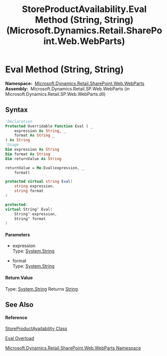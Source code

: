﻿---
title: StoreProductAvailability.Eval Method (String, String) (Microsoft.Dynamics.Retail.SharePoint.Web.WebParts)
TOCTitle: Eval Method (String, String)
ms:assetid: M:Microsoft.Dynamics.Retail.SharePoint.Web.WebParts.StoreProductAvailability.Eval(System.String,System.String)
ms:mtpsurl: https://technet.microsoft.com/en-us/library/microsoft.dynamics.retail.sharepoint.web.webparts.storeproductavailability.eval(v=AX.60)
ms:contentKeyID: 62206082
ms.date: 05/18/2015
mtps_version: v=AX.60
dev_langs:
- vb
- csharp
- c++
---

# Eval Method (String, String)

**Namespace:**  [Microsoft.Dynamics.Retail.SharePoint.Web.WebParts](microsoft-dynamics-retail-sharepoint-web-webparts-namespace.md)  
**Assembly:**  Microsoft.Dynamics.Retail.SP.Web.WebParts (in Microsoft.Dynamics.Retail.SP.Web.WebParts.dll)

## Syntax

``` vb
'Declaration
Protected Overridable Function Eval ( _
    expression As String, _
    format As String _
) As String
'Usage
Dim expression As String
Dim format As String
Dim returnValue As String

returnValue = Me.Eval(expression, _
    format)
```

``` csharp
protected virtual string Eval(
    string expression,
    string format
)
```

``` c++
protected:
virtual String^ Eval(
    String^ expression, 
    String^ format
)
```

#### Parameters

  - expression  
    Type: [System.String](https://technet.microsoft.com/en-us/library/s1wwdcbf\(v=ax.60\))  

<!-- end list -->

  - format  
    Type: [System.String](https://technet.microsoft.com/en-us/library/s1wwdcbf\(v=ax.60\))  

#### Return Value

Type: [System.String](https://technet.microsoft.com/en-us/library/s1wwdcbf\(v=ax.60\))  
Returns [String](https://technet.microsoft.com/en-us/library/s1wwdcbf\(v=ax.60\)).  

## See Also

#### Reference

[StoreProductAvailability Class](storeproductavailability-class-microsoft-dynamics-retail-sharepoint-web-webparts.md)

[Eval Overload](storeproductavailability-eval-method-microsoft-dynamics-retail-sharepoint-web-webparts.md)

[Microsoft.Dynamics.Retail.SharePoint.Web.WebParts Namespace](microsoft-dynamics-retail-sharepoint-web-webparts-namespace.md)

